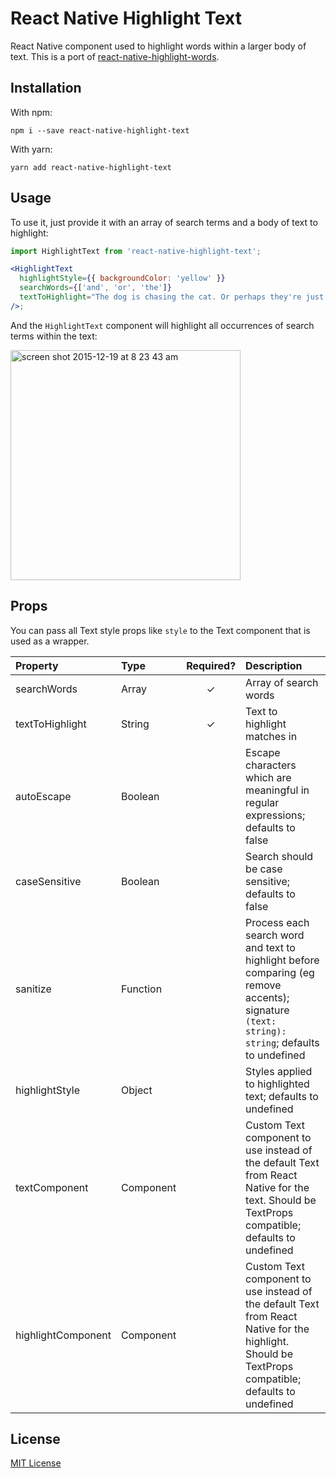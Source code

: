 # React Native Highlight Text

React Native component used to highlight words within a larger body of text. This is a port of [react-native-highlight-words](https://github.com/clauderic/react-native-highlight-words).

## Installation

With npm:

```
npm i --save react-native-highlight-text
```

With yarn:

```
yarn add react-native-highlight-text
```

## Usage

To use it, just provide it with an array of search terms and a body of text to highlight:

```jsx
import HighlightText from 'react-native-highlight-text';

<HighlightText
  highlightStyle={{ backgroundColor: 'yellow' }}
  searchWords={['and', 'or', 'the']}
  textToHighlight="The dog is chasing the cat. Or perhaps they're just playing?"
/>;
```

And the `HighlightText` component will highlight all occurrences of search terms within the text:

<img width="368" alt="screen shot 2015-12-19 at 8 23 43 am" src="https://cloud.githubusercontent.com/assets/29597/11914033/e3c319f6-a629-11e5-896d-1a5ce22c9ea2.png">

## Props

You can pass all Text style props like `style` to the Text component that is used as a wrapper.

| Property           | Type          | Required? | Description                                                                                                                                         |
| :----------------- | :------------ | :-------: | :-------------------------------------------------------------------------------------------------------------------------------------------------- |
| searchWords        | Array<String> |     ✓     | Array of search words                                                                                                                               |
| textToHighlight    | String        |     ✓     | Text to highlight matches in                                                                                                                        |
| autoEscape         | Boolean       |           | Escape characters which are meaningful in regular expressions; defaults to false                                                                    |
| caseSensitive      | Boolean       |           | Search should be case sensitive; defaults to false                                                                                                  |
| sanitize           | Function      |           | Process each search word and text to highlight before comparing (eg remove accents); signature `(text: string): string`; defaults to undefined      |
| highlightStyle     | Object        |           | Styles applied to highlighted text; defaults to undefined                                                                                           |
| textComponent      | Component     |           | Custom Text component to use instead of the default Text from React Native for the text. Should be TextProps compatible; defaults to undefined      |
| highlightComponent | Component     |           | Custom Text component to use instead of the default Text from React Native for the highlight. Should be TextProps compatible; defaults to undefined |

## License

[MIT License](LICENSE)
